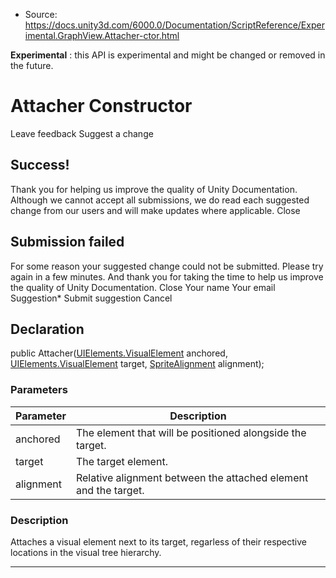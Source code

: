 * Source: https://docs.unity3d.com/6000.0/Documentation/ScriptReference/Experimental.GraphView.Attacher-ctor.html

**Experimental** : this API is experimental and might be changed or removed in the future.
# Attacher Constructor
Leave feedback
Suggest a change
## Success!
Thank you for helping us improve the quality of Unity Documentation. Although we cannot accept all submissions, we do read each suggested change from our users and will make updates where applicable.
Close
## Submission failed
For some reason your suggested change could not be submitted. Please <a>try again</a> in a few minutes. And thank you for taking the time to help us improve the quality of Unity Documentation.
Close
Your name Your email Suggestion* Submit suggestion
Cancel
## Declaration
public Attacher([UIElements.VisualElement](https://docs.unity3d.com/6000.0/Documentation/ScriptReference/UIElements.VisualElement.html) anchored, [UIElements.VisualElement](https://docs.unity3d.com/6000.0/Documentation/ScriptReference/UIElements.VisualElement.html) target, [SpriteAlignment](https://docs.unity3d.com/6000.0/Documentation/ScriptReference/SpriteAlignment.html) alignment); 
### Parameters
Parameter | Description  
---|---  
anchored | The element that will be positioned alongside the target.  
target | The target element.  
alignment | Relative alignment between the attached element and the target.  
### Description
Attaches a visual element next to its target, regarless of their respective locations in the visual tree hierarchy.
* * *
